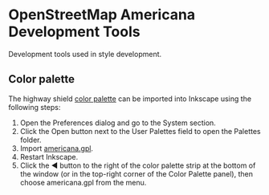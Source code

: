 # OpenStreetMap Americana Development Tools

Development tools used in style development.

## Color palette

The highway shield [color palette](americana.gpl) can be imported into Inkscape using the following steps:

1. Open the Preferences dialog and go to the System section.
2. Click the Open button next to the User Palettes field to open the Palettes folder.
3. Import [americana.gpl](americana.gpl).
4. Restart Inkscape.
5. Click the ◀ button to the right of the color palette strip at the bottom of the window (or in the top-right corner of the Color Palette panel), then choose americana.gpl from the menu.
